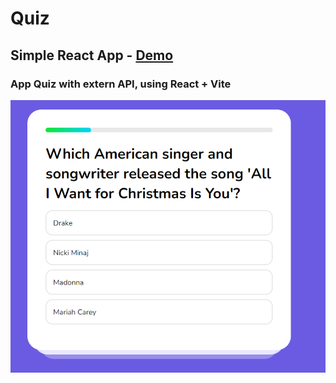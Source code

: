 # Quiz

## Simple React App - [Demo](https://mve-react-quiz.vercel.app/)

### App Quiz with extern API, using React + Vite

![Quiz](screenshot/quiz.png 'Quiz')
